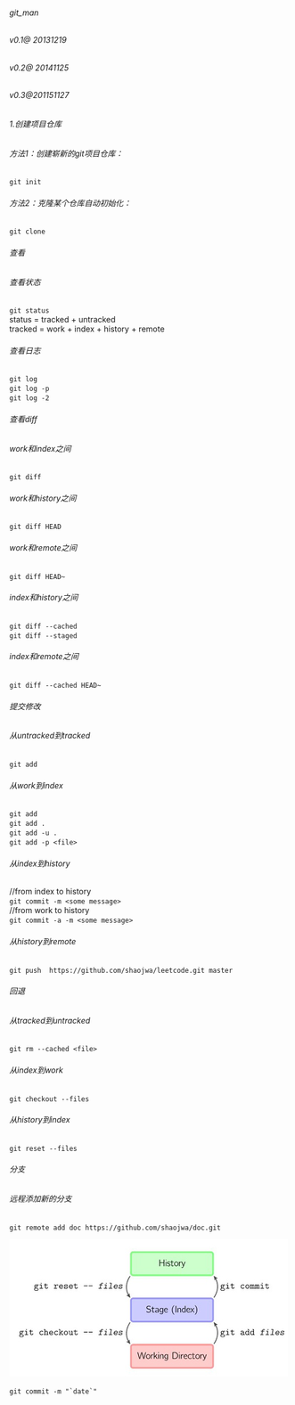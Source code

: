 ######  git_man
######  v0.1@ 20131219 
######  v0.2@ 20141125
######  v0.3@201151127

###### 1.创建项目仓库
###### 方法1：创建崭新的git项目仓库：  
`git init`

###### 方法2：克隆某个仓库自动初始化：
 
`git clone`


###### 查看

###### 查看状态
`git status`  
status = tracked + untracked  
tracked = work + index + history + remote

###### 查看日志
`git log`  
`git log -p`  
`git log -2`

###### 查看diff

###### work和index之间
`git diff`

###### work和history之间
`git diff HEAD`

###### work和remote之间
`git diff HEAD~`

###### index和history之间
`git diff --cached`  
`git diff --staged`

###### index和remote之间
`git diff --cached HEAD~`


###### 提交修改
###### 从untracked到tracked  
`git add`  

###### 从work到index
`git add`  
`git add . `   
`git add -u . `   
`git add -p <file>`  

###### 从index到history 
//from index to history  
`git commit -m <some message>`   
//from work to history  
`git commit -a -m <some message>` 

######  从history到remote
`git push  https://github.com/shaojwa/leetcode.git master`  

###### 回退
###### 从tracked到untracked  
`git rm --cached <file>`


###### 从index到work
`git checkout --files`

###### 从history到index
`git reset --files`  

   
###### 分支
###### 远程添加新的分支
`git remote add doc https://github.com/shaojwa/doc.git`

![it switch](sw.jpg)  

```git commit -m "`date`"```
